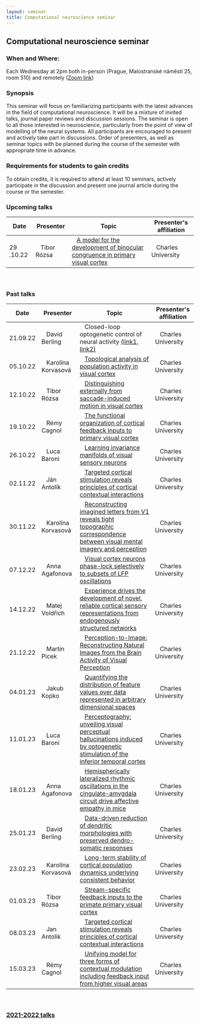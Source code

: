 ```yaml
---
layout: seminar
title: Computational neuroscience seminar
---
```


## Computational neuroscience seminar 

### When and Where: 
Each Wednesday at 2pm both in-person (Prague, Malostranské náměstí 25, room 510) and remotely ([Zoom link](https://cuni-cz.zoom.us/j/99670017268))

### Synopsis

This seminar will focus on familiarizing participants with the latest advances in the field of computational neuroscience. It will be a mixture of invited talks, journal paper reviews and discussion sessions. The seminar is open to all those interested in neuroscience, particularly from the point of view of modelling of the neural systems.
All participants are encouraged to present and actively take part in discussions. Order of presenters, as well as seminar topics with be planned during the course of the semester with appropriate time in advance.

### Requirements for students to gain credits

To obtain credits, it is required to attend at least 10 seminars, actively participate in the discussion and present one journal article during the course or the semester.

### Upcoming talks


|Date| Presenter | Topic  |  Presenter's affiliation |
|-------|---------------------------------|----|----|
|29 .10.22 | &nbsp;&nbsp;  Tibor  Rózsa | &nbsp;&nbsp; [A model for the development of binocular congruence in primary visual cortex](https://www.nature.com/articles/s41598-022-16739-6)  | &nbsp;&nbsp; Charles University  |

#### &nbsp;


### Past talks

|Date| Presenter |Topic  | Presenter's affiliation |
|----|---------- |------|-------------------------|
|21.09.22 | &nbsp;&nbsp; David Berling | &nbsp;&nbsp; Closed-loop optogenetic control of neural activity  [(link1,](https://doi.org/10.1088/1741-2552/abb89c) [link2)](https://doi.org/10.1088/1741-2552/aaa506 )  | &nbsp;&nbsp; Charles University  |
|05.10.22 | &nbsp;&nbsp;  Karolína Korvasová | &nbsp;&nbsp;  [Topological analysis of population activity in visual cortex](https://www.ncbi.nlm.nih.gov/pmc/articles/PMC2924880/)| &nbsp;&nbsp;  Charles University |
|12.10.22 | &nbsp;&nbsp;  Tibor  Rózsa | &nbsp;&nbsp; [Distinguishing externally from saccade-induced motion in visual cortex](https://www.nature.com/articles/s41586-022-05196-w)  | &nbsp;&nbsp; Charles University  |
|19.10.22 | &nbsp;&nbsp;  Rémy Cagnol | &nbsp;&nbsp;  [The functional organization of cortical feedback inputs to primary visual cortex](http://petreanulab.org/wp-content/uploads/2018/10/Marques-et-al.-Nature-Neuroscience-2018.pdf)| &nbsp;&nbsp;  Charles University |
|26.10.22 | &nbsp;&nbsp;  Luca  Baroni | &nbsp;&nbsp; [Learning invariance manifolds of visual sensory neurons](https://openreview.net/forum?id=2dQyENiU330) | &nbsp;&nbsp; Charles University  |
|02.11.22 | &nbsp;&nbsp;  Ján Antolík | &nbsp;&nbsp; [Targeted cortical stimulation reveals principles of cortical contextual interactions](https://www.biorxiv.org/content/10.1101/2022.06.22.497254v1)  | &nbsp;&nbsp; Charles University  |
|30.11.22 | &nbsp;&nbsp; Karolína Korvasová | &nbsp;&nbsp; [Reconstructing imagined letters from V1 reveals tight topographic correspondence between visual mental imagery and perception](https://link.springer.com/article/10.1007/s00429-019-01828-6) | &nbsp;&nbsp; Charles University  |
|07.12.22 | &nbsp;&nbsp;  Anna Agafonova | &nbsp;&nbsp; [Visual cortex neurons phase-lock selectively to subsets of LFP oscillations](https://journals.physiology.org/doi/full/10.1152/jn.00496.2018) | &nbsp;&nbsp; Charles University  |
|14.12.22 | &nbsp;&nbsp;  Matej Voldřich | &nbsp;&nbsp; [Experience drives the development of novel, reliable cortical sensory representations from endogenously structured networks](https://www.biorxiv.org/content/10.1101/2022.11.14.516507v1)  | &nbsp;&nbsp; Charles University  |
|21.12.22 | &nbsp;&nbsp;  Martin Picek | &nbsp;&nbsp; [Perception-to-Image: Reconstructing Natural Images from the Brain Activity of Visual Perception](https://link.springer.com/article/10.1007/s10439-020-02502-3)  | &nbsp;&nbsp; Charles University  |
|04.01.23| &nbsp;&nbsp;  Jakub Kopko | &nbsp;&nbsp; [Quantifying the distribution of feature values over data represented in arbitrary dimensional spaces](https://www.biorxiv.org/content/10.1101/2022.11.23.517657v1) | &nbsp;&nbsp; Charles University  |
|11.01.23| &nbsp;&nbsp;  Luca Baroni | &nbsp;&nbsp; [Perceptography: unveiling visual perceptual hallucinations induced by optogenetic stimulation of the inferior temporal cortex](https://www.biorxiv.org/content/10.1101/2022.10.24.513337v1) | &nbsp;&nbsp; Charles University  |
|18.01.23| &nbsp;&nbsp;  Anna Agafonova | &nbsp;&nbsp; [Hemispherically lateralized rhythmic oscillations in the cingulate-amygdala circuit drive affective empathy in mice](https://www.cell.com/neuron/pdf/S0896-6273(22)01000-5.pdf) | &nbsp;&nbsp; Charles University  |
|25.01.23| &nbsp;&nbsp;  David Berling | &nbsp;&nbsp; [Data-driven reduction of dendritic morphologies with preserved dendro-somatic responses](https://elifesciences.org/articles/60936) | &nbsp;&nbsp; Charles University  |
|23.02.23| &nbsp;&nbsp;  Karolína Korvasová  | &nbsp;&nbsp; [Long-term stability of cortical population dynamics underlying consistent behavior](https://www.nature.com/articles/s41593-019-0555-4) | &nbsp;&nbsp; Charles University  |
|01.03.23| &nbsp;&nbsp;  Tibor  Rózsa  | &nbsp;&nbsp; [Stream-specific feedback inputs to the primate primary visual cortex](https://europepmc.org/backend/ptpmcrender.fcgi?accid=PMC7801467&blobtype=pdf) | &nbsp;&nbsp; Charles University  |
|08.03.23| &nbsp;&nbsp;  Jan Antolik | &nbsp;&nbsp; [Targeted cortical stimulation reveals principles of cortical contextual interactions](https://www.biorxiv.org/content/10.1101/2022.06.22.497254v1) | &nbsp;&nbsp; Charles University  |
|15.03.23 | &nbsp;&nbsp;  Rémy Cagnol | &nbsp;&nbsp;  [Unifying model for three forms of contextual modulation including feedback input from higher visual areas](https://www.biorxiv.org/content/10.1101/2022.05.27.493753v1.full.pdf)| &nbsp;&nbsp;  Charles University |

#### &nbsp;

### [2021-2022 talks](./compneuroseminar2021.html)